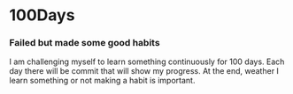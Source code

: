 # 100Days

### Failed but made some good habits 

I am challenging myself to learn something continuously for 100 days. Each day there will be commit that will show my progress. At the end, weather I learn something or not making a habit is important. 
